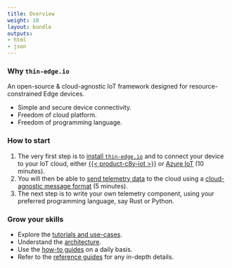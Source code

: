 ```yaml
---
title: Overview
weight: 10
layout: bundle
outputs:
- html
- json
---
```


### Why `thin-edge.io`

An open-source & cloud-agnostic IoT framework designed for resource-constrained Edge devices.

* Simple and secure device connectivity.
* Freedom of cloud platform.
* Freedom of programming language.

### How to start

1) The very first step is to [install `thin-edge.io`](/thin-edge/thin-edge-howto-guides/#installation)
and to connect your device to your IoT cloud,
either [{{< product-c8y-iot >}}](/thin-edge/thin-edge-tutorials/#connect-c8y)
or [Azure IoT](/thin-edge/thin-edge-tutorials/#connect-azure) (10 minutes).
2) You will then be able to [send telemetry data](/thin-edge/thin-edge-tutorials/#send-thin-edge-data) to the cloud
using a [cloud-agnostic message format](/thin-edge/thin-edge-architecture/#thin-edge-json) (5 minutes).
3) The next step is to write your own telemetry component, using your preferred programming language,
say Rust or Python.

### Grow your skills

* Explore the [tutorials and use-cases](/thin-edge/thin-edge-tutorials).
* Understand the [architecture](/thin-edge/thin-edge-architecture).
* Use the [how-to guides](/thin-edge/thin-edge-howto-guides) on a daily basis.
* Refer to the [reference guides](/thin-edge/thin-edge-developer-tools) for any in-depth details.
